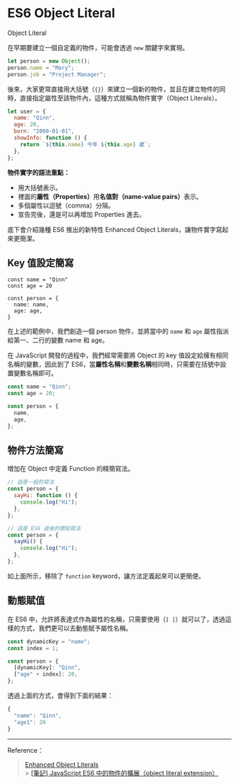 # ES6 Object Literal

<span class="subtitle">Object Literal</span>

在早期要建立一個自定義的物件，可能會透過 `new` 關鍵字來實現。

```javascript
let person = new Object();
person.name = "Mary";
person.job = "Project Manager";
```

後來，大家更常直接用大括號（`{}`）來建立一個新的物件，並且在建立物件的同時，直接指定屬性至該物件內，這種方式就稱為物件實字（Object Literals）。

```javascript
let user = {
  name: "Qinn",
  age: 20,
  born: "2000-01-01",
  showInfo: function () {
    return `${this.name} 今年 ${this.age} 歲`;
  },
};
```

**物件實字的語法重點：**

- 用大括號表示。
- 裡面的<b>屬性（Properties）</b>用<b>名值對（name-value pairs）</b>表示。
- 多個屬性以逗號（comma）分隔。
- 宣告完後，還是可以再增加 Properties 進去。

底下會介紹幾種 ES6 推出的新特性 Enhanced Object Literals，讓物件實字寫起來更簡潔。

## Key 值設定簡寫

```javascript{1,2}
const name = "Qinn"
const age = 20

const person = {
  name: name,
  age: age,
}
```

在上述的範例中，我們創造一個 person 物件，並將當中的 `name` 和 `age` 屬性指派給第一、二行的變數 name 和 age。 <br>

在 JavaScript 開發的過程中，我們經常需要將 Object 的 key 值設定給擁有相同名稱的變數，因此到了 ES6，當**屬性名稱**和**變數名稱**相同時，只需要在括號中設置變數名稱即可。

```javascript
const name = "Qinn";
const age = 20;

const person = {
  name,
  age,
};
```

## 物件方法簡寫

增加在 Object 中定義 Function 的精簡寫法。

```javascript
// 這是一般的寫法
const person = {
  sayHi: function () {
    console.log("Hi");
  },
};
```

```javascript
// 這是 ES6 過後的簡短寫法
const person = {
  sayHi() {
    console.log("Hi");
  },
};
```

如上面所示，移除了 `function` keyword，讓方法定義起來可以更簡便。

## 動態賦值

在 ES6 中，允許將<span class="bolder">表達式作為屬性的名稱</span>，只需要使用（`[ ]`）就可以了，透過這樣的方式，我們更可以去動態賦予屬性名稱。

```javascript
const dynamicKey = "name";
const index = 1;

const person = {
  [dynamicKey]: "Qinn",
  ["age" + index]: 20,
};
```

透過上面的方式，會得到下面的結果：

```javascript
{
  "name": "Qinn",
  "age1": 20
}
```

---

Reference：

> [Enhanced Object Literals](https://blog.webdevsimplified.com/2021-02/javascript-enhanced-object-literals/) <br> > [[筆記] JavaScript ES6 中的物件的擴展（object literal extension）](https://pjchender.blogspot.com/2017/01/es6-object-literal-extension.html)
